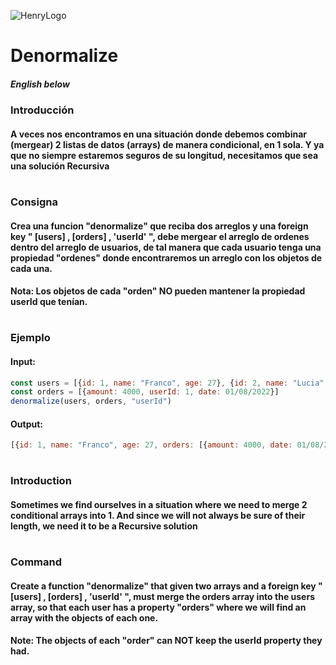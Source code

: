 
![HenryLogo](https://d31uz8lwfmyn8g.cloudfront.net/Assets/logo-henry-white-lg.png)

# Denormalize

##### English below

### Introducción
#### A veces nos encontramos en una situación donde debemos combinar (mergear) 2 listas de datos (arrays) de manera condicional, en 1 sola. Y ya que no siempre estaremos seguros de su longitud, necesitamos que sea una solución Recursiva

#

### Consigna

#### Crea una funcion "denormalize" que reciba dos arreglos y una foreign key " [users] , [orders] , 'userId' ", debe mergear el arreglo de ordenes dentro del arreglo de usuarios, de tal manera que cada usuario tenga una propiedad "ordenes" donde encontraremos un arreglo con los objetos de cada una.
#### Nota: Los objetos de cada "orden" NO pueden mantener la propiedad userId que tenían.

#

### Ejemplo
#### Input:
```javascript
const users = [{id: 1, name: "Franco", age: 27}, {id: 2, name: "Lucia", age: 22}]
const orders = [{amount: 4000, userId: 1, date: 01/08/2022}]
denormalize(users, orders, "userId")
```


#### Output:
```javascript
[{id: 1, name: "Franco", age: 27, orders: [{amount: 4000, date: 01/08/2022}]}, {id: 2, name: "Lucia", age: 22}]
```
#
#


### Introduction
#### Sometimes we find ourselves in a situation where we need to merge 2 conditional arrays into 1. And since we will not always be sure of their length, we need it to be a Recursive solution

#

### Command

#### Create a function "denormalize" that given two arrays and a foreign key " [users] , [orders] , 'userId' ", must merge the orders array into the users array, so that each user has a property "orders" where we will find an array with the objects of each one.
#### Note: The objects of each "order" can NOT keep the userId property they had.
